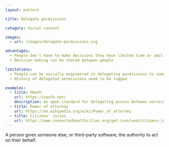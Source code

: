 ```yaml
---
layout: pattern

title: Delegate permissions

category: Social consent

images:
  - url: /images/delegate-permissions.svg

advantages:
  - People don't have to make decisions they have limited time or ability to make themselves
  - Decision making can be shared between people

limitations:
  - People can be socially engineered in delegating permissions to someone else
  - History of delegated permissions need to be logged

examples:
  - title: OAuth
    url: https://oauth.net/
    description: an open standard for delegating access between services
  - title: Power of attorney
    url: https://en.wikipedia.org/wiki/Power_of_attorney
  - title: Citizens' Juries
    url: https://www.connectedhealthcities.org/get-involved/citizens-juries/
---
```


A person gives someone else, or third-party software, the authority to act on their behalf.
